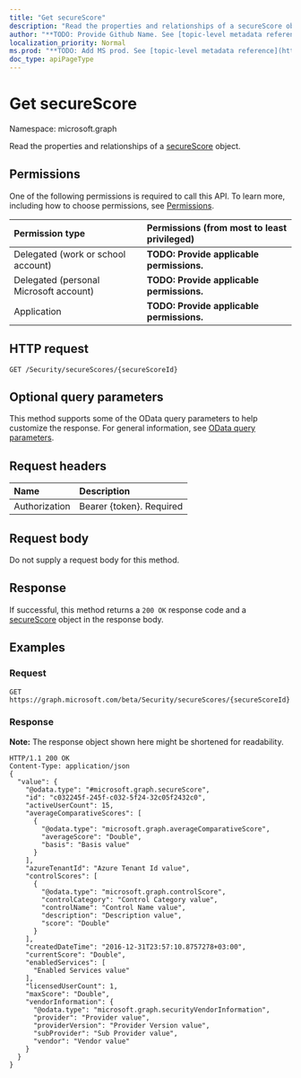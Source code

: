 ```yaml
---
title: "Get secureScore"
description: "Read the properties and relationships of a secureScore object."
author: "**TODO: Provide Github Name. See [topic-level metadata reference](https://msgo.azurewebsites.net/add/document/guidelines/metadata.html#topic-level-metadata)**"
localization_priority: Normal
ms.prod: "**TODO: Add MS prod. See [topic-level metadata reference](https://msgo.azurewebsites.net/add/document/guidelines/metadata.html#topic-level-metadata)**"
doc_type: apiPageType
---
```


# Get secureScore

Namespace: microsoft.graph

Read the properties and relationships of a [secureScore](../resources/securescore.md) object.

## Permissions
One of the following permissions is required to call this API. To learn more, including how to choose permissions, see [Permissions](/concepts/permissions-reference.md).

|Permission type|Permissions (from most to least privileged)|
|:---|:---|
|Delegated (work or school account)|**TODO: Provide applicable permissions.**|
|Delegated (personal Microsoft account)|**TODO: Provide applicable permissions.**|
|Application|**TODO: Provide applicable permissions.**|

## HTTP request
<!-- {
  "blockType": "ignored"
}
-->
``` http
GET /Security/secureScores/{secureScoreId}
```

## Optional query parameters
This method supports some of the OData query parameters to help customize the response. For general information, see [OData query parameters](/graph/query-parameters).

## Request headers
|Name|Description|
|:---|:---|
|Authorization|Bearer {token}. Required|

## Request body
Do not supply a request body for this method.

## Response
If successful, this method returns a `200 OK` response code and a [secureScore](../resources/securescore.md) object in the response body.

## Examples

### Request
<!-- {
  "blockType": "request",
  "name": "get_securescore"
}
-->
``` http
GET https://graph.microsoft.com/beta/Security/secureScores/{secureScoreId}
```

### Response
**Note:** The response object shown here might be shortened for readability.
<!-- {
  "blockType": "response",
  "truncated": true,
  "@odata.type": "microsoft.graph.secureScore"
}
-->
``` http
HTTP/1.1 200 OK
Content-Type: application/json
{
  "value": {
    "@odata.type": "#microsoft.graph.secureScore",
    "id": "c032245f-245f-c032-5f24-32c05f2432c0",
    "activeUserCount": 15,
    "averageComparativeScores": [
      {
        "@odata.type": "microsoft.graph.averageComparativeScore",
        "averageScore": "Double",
        "basis": "Basis value"
      }
    ],
    "azureTenantId": "Azure Tenant Id value",
    "controlScores": [
      {
        "@odata.type": "microsoft.graph.controlScore",
        "controlCategory": "Control Category value",
        "controlName": "Control Name value",
        "description": "Description value",
        "score": "Double"
      }
    ],
    "createdDateTime": "2016-12-31T23:57:10.8757278+03:00",
    "currentScore": "Double",
    "enabledServices": [
      "Enabled Services value"
    ],
    "licensedUserCount": 1,
    "maxScore": "Double",
    "vendorInformation": {
      "@odata.type": "microsoft.graph.securityVendorInformation",
      "provider": "Provider value",
      "providerVersion": "Provider Version value",
      "subProvider": "Sub Provider value",
      "vendor": "Vendor value"
    }
  }
}
```

